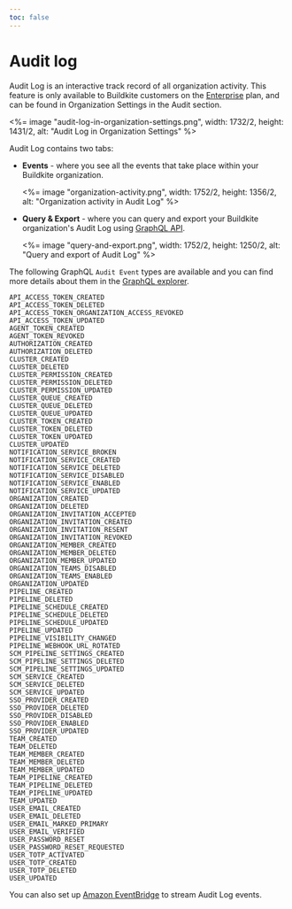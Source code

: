 ```yaml
---
toc: false
---
```


# Audit log

Audit Log is an interactive track record of all organization activity. This feature is only available to Buildkite customers on the [Enterprise](https://buildkite.com/pricing) plan, and can be found in Organization Settings in the Audit section.

<%= image "audit-log-in-organization-settings.png", width: 1732/2, height: 1431/2, alt: "Audit Log in Organization Settings" %>

Audit Log contains two tabs:

- **Events** - where you see all the events that take place within your Buildkite organization.

    <%= image "organization-activity.png", width: 1752/2, height: 1356/2, alt: "Organization activity in Audit Log" %>

- **Query & Export** - where you can query and export your Buildkite organization's Audit Log using [GraphQL API](/docs/graphql-api).

    <%= image "query-and-export.png", width: 1752/2, height: 1250/2, alt: "Query and export of Audit Log" %>

The following GraphQL `Audit Event` types are available and you can find more details about them in the [GraphQL explorer](/docs/apis/graphql-api#getting-started).

```
API_ACCESS_TOKEN_CREATED
API_ACCESS_TOKEN_DELETED
API_ACCESS_TOKEN_ORGANIZATION_ACCESS_REVOKED
API_ACCESS_TOKEN_UPDATED
AGENT_TOKEN_CREATED
AGENT_TOKEN_REVOKED
AUTHORIZATION_CREATED
AUTHORIZATION_DELETED
CLUSTER_CREATED
CLUSTER_DELETED
CLUSTER_PERMISSION_CREATED
CLUSTER_PERMISSION_DELETED
CLUSTER_PERMISSION_UPDATED
CLUSTER_QUEUE_CREATED
CLUSTER_QUEUE_DELETED
CLUSTER_QUEUE_UPDATED
CLUSTER_TOKEN_CREATED
CLUSTER_TOKEN_DELETED
CLUSTER_TOKEN_UPDATED
CLUSTER_UPDATED
NOTIFICATION_SERVICE_BROKEN
NOTIFICATION_SERVICE_CREATED
NOTIFICATION_SERVICE_DELETED
NOTIFICATION_SERVICE_DISABLED
NOTIFICATION_SERVICE_ENABLED
NOTIFICATION_SERVICE_UPDATED
ORGANIZATION_CREATED
ORGANIZATION_DELETED
ORGANIZATION_INVITATION_ACCEPTED
ORGANIZATION_INVITATION_CREATED
ORGANIZATION_INVITATION_RESENT
ORGANIZATION_INVITATION_REVOKED
ORGANIZATION_MEMBER_CREATED
ORGANIZATION_MEMBER_DELETED
ORGANIZATION_MEMBER_UPDATED
ORGANIZATION_TEAMS_DISABLED
ORGANIZATION_TEAMS_ENABLED
ORGANIZATION_UPDATED
PIPELINE_CREATED
PIPELINE_DELETED
PIPELINE_SCHEDULE_CREATED
PIPELINE_SCHEDULE_DELETED
PIPELINE_SCHEDULE_UPDATED
PIPELINE_UPDATED
PIPELINE_VISIBILITY_CHANGED
PIPELINE_WEBHOOK_URL_ROTATED
SCM_PIPELINE_SETTINGS_CREATED
SCM_PIPELINE_SETTINGS_DELETED
SCM_PIPELINE_SETTINGS_UPDATED
SCM_SERVICE_CREATED
SCM_SERVICE_DELETED
SCM_SERVICE_UPDATED
SSO_PROVIDER_CREATED
SSO_PROVIDER_DELETED
SSO_PROVIDER_DISABLED
SSO_PROVIDER_ENABLED
SSO_PROVIDER_UPDATED
TEAM_CREATED
TEAM_DELETED
TEAM_MEMBER_CREATED
TEAM_MEMBER_DELETED
TEAM_MEMBER_UPDATED
TEAM_PIPELINE_CREATED
TEAM_PIPELINE_DELETED
TEAM_PIPELINE_UPDATED
TEAM_UPDATED
USER_EMAIL_CREATED
USER_EMAIL_DELETED
USER_EMAIL_MARKED_PRIMARY
USER_EMAIL_VERIFIED
USER_PASSWORD_RESET
USER_PASSWORD_RESET_REQUESTED
USER_TOTP_ACTIVATED
USER_TOTP_CREATED
USER_TOTP_DELETED
USER_UPDATED
```

You can also set up [Amazon EventBridge](/docs/integrations/amazon-eventbridge) to stream Audit Log events.
